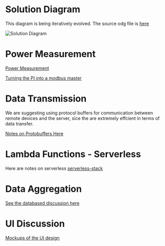 ---
---

# Solution Diagram
This diagram is being iteratively evolved. The source odg file is [here](images/Solution-outline.odg)

![Solution Diagram](images/Solution-outline.jpg)

# Power Measurement

[Power Measurement](power-measurement)

[Turning the PI into a modbus master](modbus-pi-notes)

# Data Transmission 

We are suggesting using protocol buffers for communication between remote devices and the server, sice the are extremely effcient in terms of data transfer. 

[Notes on Protobuffers Here](protocol-buffers)


# Lambda Functions - Serverless

Here are notes on serverless [serverless-stack](serverless-environment)

# Data Aggregation 

[See the databased discussion here](data-aggregation)


# UI Discussion

[Mockups of the UI design](cream-ui-design)
